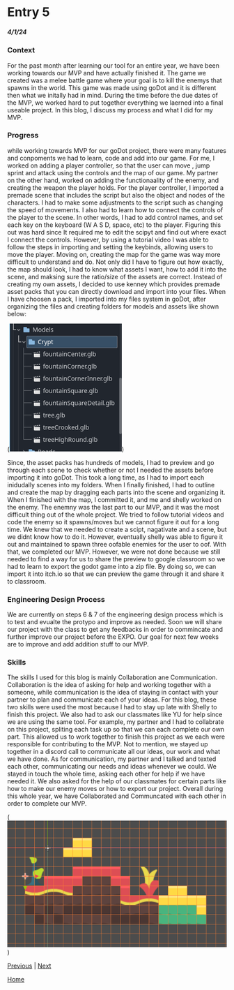 # Entry 5
##### 4/1/24

### Context
For the past month after learning our tool for an entire year, we have been working towards our MVP and have actually finished it. The game we created was a melee battle game where your goal is to kill the enemys that spawns in the world. This game was made using goDot and it is different then what we initally had in mind. During the time before the due dates of the MVP, we worked hard to put together everything we laerned into a final useable project. In this blog, I discuss my process and what I did for my MVP.


### Progress

while working towards MVP for our goDot project, there were many features and conpoments we had to learn, code and add into our game. For me, I worked on adding a player controller, so that the user can move , jump sprint and attack using the controls and the map of our game. My partner on the other hand, worked on adding the functionaality of the enemy, and creating the weapon the player holds. For the player controller, I imported a premade scene that includes the script but also the object and nodes of the characters. I had to make some adjustments to the script such as changing the speed of movements. I also had to learn how to connect the controls of the player to the scene. In other words, I had to add control names, and set each key on the keyboard (W A S D, space, etc) to the player. Figuring this out was hard since It required me to edit the scipyt and find out where exact I connect the controls. However, by using a tutorial video I was able to follow the steps in importing and setting the keybinds, allowing users to move the player. Moving on, creating the map for the game was way more difficult to understand and do. Not only did I have to figure out how exactly, the map should look, I had to know what assets I want, how to add it into the scene, and maksing sure the ratio/size of the assets are correct. Instead of creating my own assets, I decided to use kenney which provides premade asset packs that you can directly download and import into your files. When I have choosen a pack, I imported into my files system in goDot, after organizing the files and creating folders for models and assets like shown below:


(![alt text](../APCSA1.png))


Since, the asset packs has hundreds of models, I had to preview and go through each scene to check whether or not I needed the assets before importing it into goDot. This took a long time, as I had to import each inidudally scenes into my folders. When I finally finished, I had to outline and create the map by dragging each parts into the scene and organizing it. When I finished with the map, I committed it, and me and shelly worked on the enemy. The enemny was the last part to our MVP, and it was the most difficult thing out of the whole project. We tried to follow tutorial videos and code the enemy so it spawns/moves but we cannot figure it out for a long time. We knew that we needed to create a scipt, nagativate and a scene, but we didnt know how to do it. However, eventually shelly was able to figure it out and maintained to spawn three oofable enemies for the user to oof. With that, we completed our MVP. However, we were not done because we still needed to find a way for us to share the preview to google classroom so we had to learn to export the godot game into a zip file. By doing so, we can import it into itch.io so that we can preview the game through it and share it to classroom.

### Engineering Design Process
We are currently on steps 6 & 7 of the engineering design process which is to test and evualte the protypo and improve as needed. Soon we will share our project with the class to get any feedbacks in order to commincate and further improve our project before the EXPO. Our goal for next few weeks are to improve and add addition stuff to our MVP. 

### Skills
The skills I used for this blog is mainly Collaboration ane Communication. Collaboration is the idea of asking for help and working together with a someone, while communication is the idea of staying in contact with your partner to plan and communicate each of your ideas. For this blog, these two skills were used the most because I had to stay up late with Shelly to finish this project. We also had to ask our classmates like YU for help since we are using the same tool. For example, my partner and I had to collabrate on this project, spliting each task up so that we can each complete our own part. This allowed us to work together to finish this project as we each were responsible for contributing to the MVP. Not to mention, we stayed up together in a discord call to communicate all our ideas, our work and what we have done. As for communication, my partner and I talked and texted each other, communicating our needs and ideas whenever we could. We stayed in touch the whole time, asking each other for help if we have needed it. We also asked for the help of our classmates for certain parts like how to make our enemy moves or how to export our project. Overall during this whole year, we have Collaborated and Communcated with each other in order to complete our MVP. 


(![alt text](../GoDotMap2.png))


[Previous](entry04.md) | [Next](entry06.md)

[Home](../README.md)
